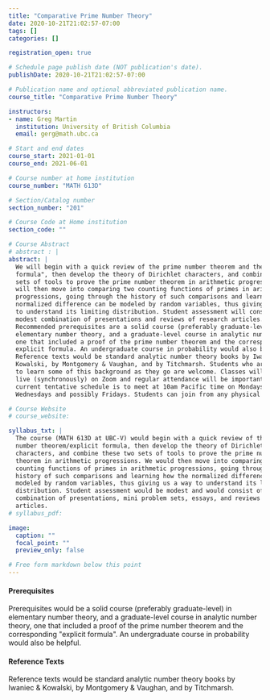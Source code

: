 ```yaml
---
title: "Comparative Prime Number Theory"
date: 2020-10-21T21:02:57-07:00
tags: []
categories: []

registration_open: true

# Schedule page publish date (NOT publication's date).
publishDate: 2020-10-21T21:02:57-07:00

# Publication name and optional abbreviated publication name.
course_title: "Comparative Prime Number Theory"

instructors:
- name: Greg Martin
  institution: University of British Columbia
  email: gerg@math.ubc.ca

# Start and end dates
course_start: 2021-01-01
course_end: 2021-06-01

# Course number at home institution
course_number: "MATH 613D"

# Section/Catalog number
section_number: "201"

# Course Code at Home institution
section_code: ""

# Course Abstract
# abstract : |
abstract: |
  We will begin with a quick review of the prime number theorem and the "explicit
  formula", then develop the theory of Dirichlet characters, and combine these two
  sets of tools to prove the prime number theorem in arithmetic progressions. We
  will then move into comparing two counting functions of primes in arithmetic
  progressions, going through the history of such comparisons and learning how the
  normalized difference can be modeled by random variables, thus giving us a way
  to understand its limiting distribution. Student assessment will consist of some
  modest combination of presentations and reviews of research articles.
  Recommended prerequisites are a solid course (preferably graduate-level) in
  elementary number theory, and a graduate-level course in analytic number theory,
  one that included a proof of the prime number theorem and the corresponding
  explicit formula. An undergraduate course in probability would also be helpful.
  Reference texts would be standard analytic number theory books by Iwaniec &
  Kowalski, by Montgomery & Vaughan, and by Titchmarsh. Students who are willing
  to learn some of this background as they go are welcome. Classes will be held
  live (synchronously) on Zoom and regular attendance will be important. The
  current tentative schedule is to meet at 10am Pacific time on Mondays and
  Wednesdays and possibly Fridays. Students can join from any physical location.

# Course Website
# course_website: 

syllabus_txt: |
  The course (MATH 613D at UBC-V) would begin with a quick review of the prime
  number theorem/explicit formula, then develop the theory of Dirichlet
  characters, and combine these two sets of tools to prove the prime number
  theorem in arithmetic progressions. We would then move into comparing two
  counting functions of primes in arithmetic progressions, going through the
  history of such comparisons and learning how the normalized difference can be
  modeled by random variables, thus giving us a way to understand its limiting
  distribution. Student assessment would be modest and would consist of some
  combination of presentations, mini problem sets, essays, and reviews of research
  articles.
# syllabus_pdf:

image:
  caption: ""
  focal_point: ""
  preview_only: false

# Free form markdown below this point
---
```

#### Prerequisites

Prerequisites would be a solid course (preferably graduate-level) in elementary
number theory, and a graduate-level course in analytic number theory, one that
included a proof of the prime number theorem and the corresponding "explicit
formula". An undergraduate course in probability would also be helpful.

#### Reference Texts
Reference texts would be standard analytic number theory books by Iwaniec &
Kowalski, by Montgomery & Vaughan, and by Titchmarsh.
